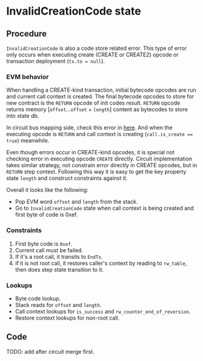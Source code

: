 # InvalidCreationCode state

## Procedure

`InvalidCreationCode` is also a code store related error. This type of error only occurs when executing create (CREATE or CREATE2) opcode or transaction deployment (`tx.to = null`).

### EVM behavior

When handling a CREATE-kind transaction, initial bytecode opcodes are run and current call context is created. The final bytecode opcodes to store for new contract is the `RETURN` opcode of init codes result. `RETURN` opcode returns memory [`offset`...`offset` + `length`] content as bytecodes to store into state db.

In circuit bus mapping side, check this error in [here](https://github.com/privacy-scaling-explorations/zkevm-circuits/blob/b6156225fadc1a851cb177c255c905f449a4822d/bus-mapping/src/circuit_input_builder/input_state_ref.rs#LL1302C57-L1302C57). And when the executing opcode is `RETURN` and call context is creating (`call.is_create == true`) meanwhile.

Even though errors occur in CREATE-kind opcodes, it is special not checking error in executing opcode `CREATE` directly. Circuit implementation takes similar strategy, not constrain error directly in CREATE opcodes, but in `RETURN` step context. Following this way it is easy to get the key property state `length` and construct constraints against it.

Overall it looks like the following:

- Pop EVM word `offset` and `length` from the stack.
- Go to `InvalidCreationCode` state when call context is being created and first byte of code is 0xef.

### Constraints

1. First byte code is `0xef`.
2. Current call must be failed.
3. If it's a root call, it transits to `EndTx`.
4. if it is not root call, it restores caller's context by reading to `rw_table`, then does step state transition to it.

### Lookups

- Byte code lookup.
- Stack reads for `offset` and `length`. 
- Call context lookups for `is_success` and `rw_counter_end_of_reversion`.
- Restore context lookups for non-root call.

## Code

TODO: add after circuit merge first.
